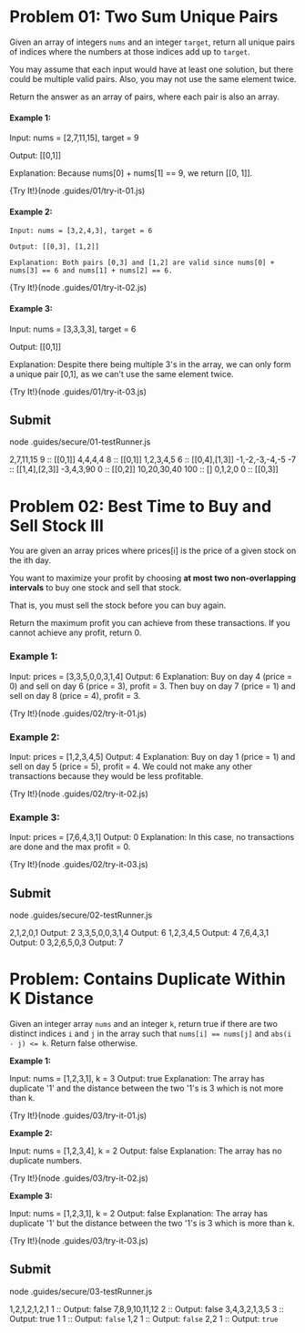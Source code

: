 # Problem 01: Two Sum Unique Pairs

Given an array of integers `nums` and an integer `target`, return all unique pairs of indices where the numbers at those indices add up to `target`.

You may assume that each input would have at least one solution, but there could be multiple valid pairs. Also, you may not use the same element twice. 

Return the answer as an array of pairs, where each pair is also an array.

#### Example 1:

Input: nums = [2,7,11,15], target = 9

Output: [[0,1]]

Explanation: Because nums[0] + nums[1] == 9, we return [[0, 1]].

{Try It!}(node .guides/01/try-it-01.js)

#### Example 2:

```
Input: nums = [3,2,4,3], target = 6

Output: [[0,3], [1,2]]

Explanation: Both pairs [0,3] and [1,2] are valid since nums[0] + nums[3] == 6 and nums[1] + nums[2] == 6.
```

{Try It!}(node .guides/01/try-it-02.js)

#### Example 3:

Input: nums = [3,3,3,3], target = 6

Output: [[0,1]]

Explanation: Despite there being multiple 3's in the array, we can only form a unique pair [0,1], as we can't use the same element twice.

{Try It!}(node .guides/01/try-it-03.js)

## Submit

node .guides/secure/01-testRunner.js


2,7,11,15 9 :: [[0,1]]
4,4,4,4 8  :: [[0,1]]
1,2,3,4,5 6 :: [[0,4],[1,3]]
-1,-2,-3,-4,-5 -7  :: [[1,4],[2,3]]
-3,4,3,90 0  :: [[0,2]]
10,20,30,40 100  :: []
0,1,2,0 0 :: [[0,3]]

# Problem 02: Best Time to Buy and Sell Stock III

You are given an array prices where prices[i] is the price of a given stock on the ith day.

You want to maximize your profit by choosing **at most two non-overlapping intervals** to buy one stock and sell that stock. 

That is, you must sell the stock before you can buy again.

Return the maximum profit you can achieve from these transactions. If you cannot achieve any profit, return 0.

### Example 1:

Input: prices = [3,3,5,0,0,3,1,4]
Output: 6
Explanation: Buy on day 4 (price = 0) and sell on day 6 (price = 3), profit = 3. Then buy on day 7 (price = 1) and sell on day 8 (price = 4), profit = 3.

{Try It!}(node .guides/02/try-it-01.js)

### Example 2:

Input: prices = [1,2,3,4,5]
Output: 4
Explanation: Buy on day 1 (price = 1) and sell on day 5 (price = 5), profit = 4. We could not make any other transactions because they would be less profitable.

{Try It!}(node .guides/02/try-it-02.js)

### Example 3:

Input: prices = [7,6,4,3,1]
Output: 0
Explanation: In this case, no transactions are done and the max profit = 0.

{Try It!}(node .guides/02/try-it-03.js)

## Submit

node .guides/secure/02-testRunner.js

2,1,2,0,1  Output: 2
3,3,5,0,0,3,1,4 Output: 6
1,2,3,4,5 Output: 4
7,6,4,3,1 Output: 0
3,2,6,5,0,3 Output: 7

# Problem: Contains Duplicate Within K Distance

Given an integer array `nums` and an integer `k`, return true if there are two distinct indices `i` and `j` in the array such that `nums[i] == nums[j]` and `abs(i - j) <= k`. Return false otherwise.

**Example 1:**

Input: nums = [1,2,3,1], k = 3
Output: true
Explanation: The array has duplicate '1' and the distance between the two '1's is 3 which is not more than k.

{Try It!}(node .guides/03/try-it-01.js)

**Example 2:**

Input: nums = [1,2,3,4], k = 2
Output: false
Explanation: The array has no duplicate numbers.

{Try It!}(node .guides/03/try-it-02.js)

**Example 3:**

Input: nums = [1,2,3,1], k = 2
Output: false
Explanation: The array has duplicate '1' but the distance between the two '1's is 3 which is more than k.

{Try It!}(node .guides/03/try-it-03.js)

## Submit

node .guides/secure/03-testRunner.js

1,2,1,2,1,2,1 1 :: Output: false
7,8,9,10,11,12 2 :: Output: false
3,4,3,2,1,3,5 3 :: Output: true
1 1 :: Output: `false`
1,2 1 :: Output: `false`
2,2 1 :: Output: `true`
